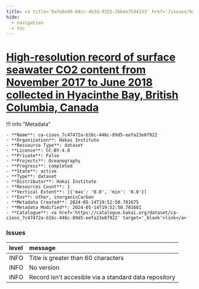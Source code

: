 ```yaml
---
title: <a title='9afe0e90-64cc-4b3d-9325-2bb4e7594133' href='/issues/9afe0e90-64cc-4b3d-9325-2bb4e7594133/' target='_blank'>High-resolution record of surface seawater CO2 content from November 2017 to June 2018 collected in Hyacinthe Bay, British Columbia, Canada</a>
hide:
  - navigation
  - toc
---
```


# <a title='9afe0e90-64cc-4b3d-9325-2bb4e7594133' href='/issues/9afe0e90-64cc-4b3d-9325-2bb4e7594133/' target='_blank'>High-resolution record of surface seawater CO2 content from November 2017 to June 2018 collected in Hyacinthe Bay, British Columbia, Canada</a>

<div id='map'></div>

!!! info "Metadata"
    
    - **Name**: ca-cioos_7c47472a-b16c-446c-89d5-eefa23e07922 
    - **Organization**: Hakai Institute 
    - **Ressource Type**: dataset 
    - **Licence**: CC-BY-4.0 
    - **Private**: False 
    - **Projects**: Oceanography 
    - **Progress**: completed 
    - **State**: active 
    - **Type**: dataset 
    - **Distributor**: Hakai Institute 
    - **Resources Count**: 1 
    - **Vertical Extent**: [{'max': '0.0', 'min': '0.0'}] 
    - **Eov**: other, inorganicCarbon 
    - **Metadata Created**: 2024-05-14T19:52:50.701675 
    - **Metadata Modified**: 2024-05-14T19:52:50.701681 
    - **Catalogue**: <a href='https://catalogue.hakai.org/dataset/ca-cioos_7c47472a-b16c-446c-89d5-eefa23e07922' target='_blank'>link</a> 

### Issues

| level   | message                                               |
|:--------|:------------------------------------------------------|
| INFO    | Title is greater than 60 characters                   |
| INFO    | No version                                            |
| INFO    | Record isn't accesible via a standard data repository |

<script>
   document.addEventListener("DOMContentLoaded", function() {
    var map = L.map('map').setView([51.505, -125.09], 5);
    L.tileLayer('https://tile.openstreetmap.org/{z}/{x}/{y}.png', {
        maxZoom: 19,
        attribution: '&copy; <a href="http://www.openstreetmap.org/copyright">OpenStreetMap</a>'
    }).addTo(map);
    var geojsonFeature = {
        "type": "Feature",
        "properties": {
            "name" : "<a title='9afe0e90-64cc-4b3d-9325-2bb4e7594133' href='/issues/9afe0e90-64cc-4b3d-9325-2bb4e7594133/' target='_blank'>High-resolution record of surface seawater CO2 content from November 2017 to June 2018 collected in Hyacinthe Bay, British Columbia, Canada</a>"
        },
        "geometry": {'type': 'Polygon', 'coordinates': [[[-125.22364854812619, 50.116106505752896], [-125.22126674652097, 50.116106505752896], [-125.22126674652097, 50.11770256813347], [-125.22364854812619, 50.11770256813347], [-125.22364854812619, 50.116106505752896]]]}
    }
    L.geoJSON(geojsonFeature).addTo(map);
   })
</script>